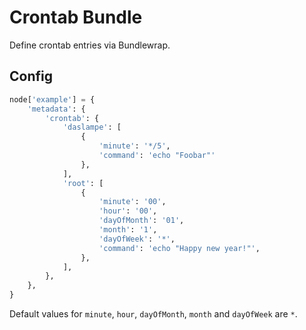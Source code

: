 # Crontab Bundle

Define crontab entries via Bundlewrap.

## Config
```python
node['example'] = {
    'metadata': {
        'crontab': {
            'daslampe': [
                {
                    'minute': '*/5',
                    'command': 'echo "Foobar"'
                },
            ],
            'root': [
                {
                    'minute': '00',
                    'hour': '00',
                    'dayOfMonth': '01',
                    'month': '1',
                    'dayOfWeek': '*',
                    'command': 'echo "Happy new year!"',
                },
            ],
        },
    },
}
```

Default values for `minute`, `hour`, `dayOfMonth`, `month` and `dayOfWeek` are `*`.